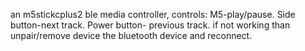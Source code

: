 an m5stickcplus2 ble media controller, controls: M5-play/pause. Side button-next track. Power button- previous track. if not working than unpair/remove device the bluetooth device and reconnect.
